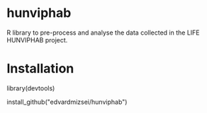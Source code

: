 # hunviphab
R library to pre-process and analyse the data collected in the LIFE HUNVIPHAB project.

# Installation
library(devtools)

install_github("edvardmizsei/hunviphab")
